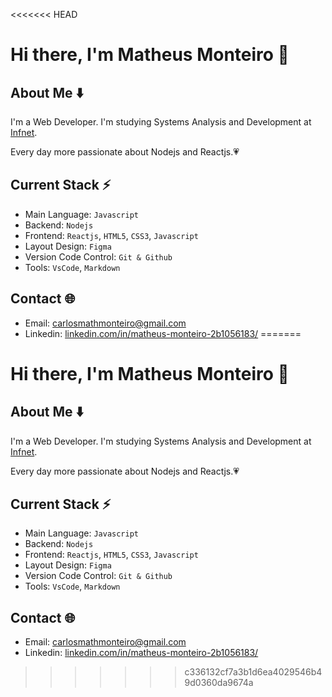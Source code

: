 <<<<<<< HEAD
# Hi there, I'm Matheus Monteiro 👋

## About Me ⬇️

I'm a Web Developer. I'm studying Systems Analysis and Development at [Infnet](https://www.infnet.edu.br/infnet/instituto/).

Every day more passionate about Nodejs and Reactjs.💗

## Current Stack ⚡️

- Main Language: `Javascript`
- Backend: `Nodejs`
- Frontend: `Reactjs`, `HTML5`, `CSS3`, `Javascript`
- Layout Design: `Figma`
- Version Code Control: `Git & Github`
- Tools: `VsCode`, `Markdown`

## Contact 🌐

- Email: carlosmathmonteiro@gmail.com
- Linkedin: [linkedin.com/in/matheus-monteiro-2b1056183/](https://www.linkedin.com/in/matheus-monteiro-2b1056183/)
=======
# Hi there, I'm Matheus Monteiro 👋

## About Me ⬇️

I'm a Web Developer. I'm studying Systems Analysis and Development at [Infnet](https://www.infnet.edu.br/infnet/instituto/).

Every day more passionate about Nodejs and Reactjs.💗

## Current Stack ⚡️

- Main Language: `Javascript`
- Backend: `Nodejs`
- Frontend: `Reactjs`, `HTML5`, `CSS3`, `Javascript`
- Layout Design: `Figma`
- Version Code Control: `Git & Github`
- Tools: `VsCode`, `Markdown`

## Contact 🌐

- Email: carlosmathmonteiro@gmail.com
- Linkedin: [linkedin.com/in/matheus-monteiro-2b1056183/](https://www.linkedin.com/in/matheus-monteiro-2b1056183/)
>>>>>>> c336132cf7a3b1d6ea4029546b49d0360da9674a
